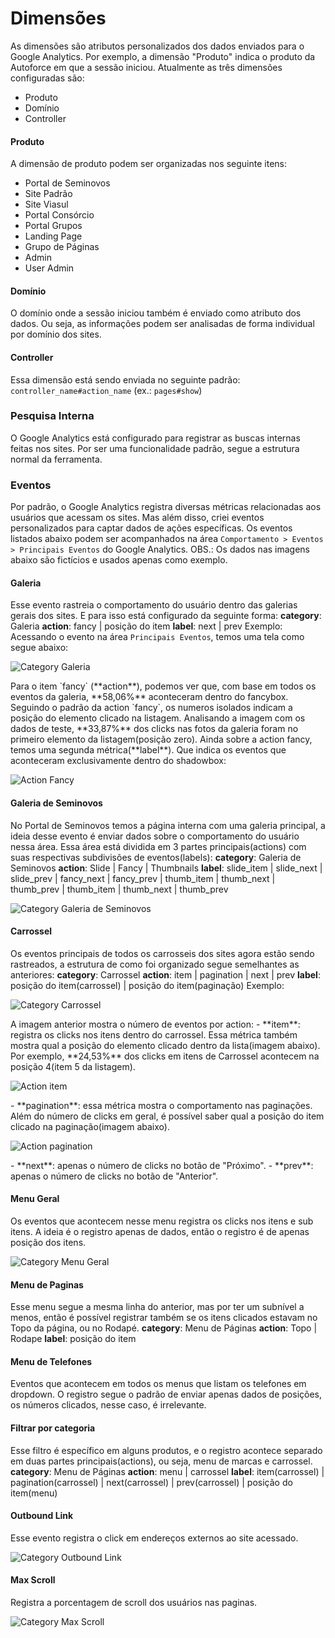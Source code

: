 <!-- TITLE: Métricas de UX -->
<!-- SUBTITLE: Descrição dos eventos e dos dados enviados para o Analytics -->

# Dimensões
As dimensões são atributos personalizados dos dados enviados para o Google Analytics. Por exemplo, a dimensão "Produto" indica o produto da Autoforce em que a sessão iniciou. Atualmente as três dimensões configuradas são:
- Produto
- Domínio
- Controller 
#### Produto
A dimensão de produto podem ser organizadas nos seguinte itens:
- Portal de Seminovos
- Site Padrão
- Site Viasul
- Portal Consórcio
- Portal Grupos
- Landing Page
- Grupo de Páginas
- Admin
- User Admin
#### Domínio
O domínio onde a sessão iniciou também é enviado como atributo dos dados. Ou seja, as informações podem ser analisadas de forma individual por domínio dos sites. 
#### Controller
Essa dimensão está sendo enviada no seguinte padrão:
`controller_name#action_name` (ex.: `pages#show`)

### Pesquisa Interna
O Google Analytics está configurado para registrar as buscas internas feitas nos sites. Por ser uma funcionalidade padrão, segue a estrutura normal da ferramenta.

### Eventos
Por padrão, o Google Analytics registra diversas métricas relacionadas aos usuários que acessam os sites. Mas além disso, criei eventos personalizados para captar dados de ações específicas. Os eventos listados abaixo podem ser acompanhados na área `Comportamento > Eventos > Principais Eventos` do Google Analytics. 
OBS.: Os dados nas imagens abaixo são fictícios e usados apenas como exemplo.
#### Galeria
Esse evento rastreia o comportamento do usuário dentro das galerias gerais dos sites. E para isso está configurado da seguinte forma:
**category**: Galeria
**action**: fancy | posição do item
**label**: next | prev
Exemplo: Acessando o evento na área `Principais Eventos`, temos uma tela como segue abaixo:
<p>
    <img src="uploads/uploads/metricas-ux/galeria.png" alt="Category Galeria">
</p>
Para o item `fancy` (**action**), podemos ver que, com base em todos os eventos da galeria, **58,06%** aconteceram dentro do fancybox.
Seguindo o padrão da action `fancy`, os numeros isolados indicam a posição do elemento clicado na listagem. Analisando a imagem com os dados de teste, **33,87%** dos clicks nas fotos da galeria foram no primeiro elemento da listagem(posição zero).
Ainda sobre a action fancy, temos uma segunda métrica(**label**). Que indica os eventos que aconteceram exclusivamente dentro do shadowbox:
<p>
    <img src="uploads/uploads/metricas-ux/galeria-fancy.png" alt="Action Fancy">
</p>

#### Galeria de Seminovos
No Portal de Seminovos temos a página interna com uma galeria principal, a ideia desse evento é enviar dados sobre o comportamento do usuário nessa área.
Essa área está dividida em 3 partes principais(actions) com suas respectivas subdivisões de eventos(labels):
**category**: Galeria de Seminovos
**action**: Slide | Fancy | Thumbnails
**label**: slide_item | slide_next | slide_prev | fancy_next | fancy_prev | thumb_item | thumb_next | thumb_prev | thumb_item | thumb_next |   thumb_prev
<p>
    <img src="uploads/uploads/metricas-ux/galeria-de-seminovos.png" alt="Category Galeria de Seminovos">
</p>

#### Carrossel
Os eventos principais de todos os carrosseis dos sites agora estão sendo rastreados, a estrutura de como foi organizado segue semelhantes as anteriores:
**category**: Carrossel
**action**: item | pagination | next | prev
**label**: posição do item(carrossel) | posição do item(paginação)
Exemplo:
<p>
    <img src="uploads/uploads/metricas-ux/carrossel.png" alt="Category Carrossel">
</p>
A imagem anterior mostra o número de eventos por action:
- **item**: registra os clicks nos itens dentro do carrossel. Essa métrica também mostra qual a posição do elemento clicado dentro da lista(imagem abaixo). Por exemplo, **24,53%** dos clicks em itens de Carrossel acontecem na posição 4(item 5 da listagem).
<p>
    <img src="uploads/uploads/metricas-ux/carrossel-item.png" alt="Action item">
</p>
- **pagination**: essa métrica mostra o comportamento nas paginações. Além do número de clicks em geral, é possível saber qual a posição do item clicado na paginação(imagem abaixo).
<p>
    <img src="uploads/uploads/metricas-ux/carrossel-pagination.png" alt="Action pagination">
</p>
- **next**: apenas o número de clicks no botão de "Próximo".
- **prev**: apenas o número de clicks no botão de "Anterior".

#### Menu Geral
Os eventos que acontecem nesse menu registra os clicks nos itens e sub itens. A ideia é o registro apenas de dados, então o registro é de apenas posição dos itens.
<p>
    <img src="uploads/uploads/metricas-ux/menu-geral.png" alt="Category Menu Geral">
</p>

#### Menu de Paginas
Esse menu segue a mesma linha do anterior, mas por ter um subnível a menos, então é possível registrar também se os itens clicados estavam no Topo da página, ou no Rodapé.
**category**: Menu de Páginas
**action**: Topo | Rodape
**label**: posição do item

#### Menu de Telefones
Eventos que acontecem em todos os menus que listam os telefones em dropdown. O registro segue o padrão de enviar apenas dados de posições, os números clicados, nesse caso, é irrelevante. 

#### Filtrar por categoria
Esse filtro é específico em alguns produtos, e o registro acontece separado em duas partes principais(actions), ou seja, menu de marcas e carrossel.
**category**: Menu de Páginas
**action**: menu | carrossel
**label**: item(carrossel) | pagination(carrossel) | next(carrossel) | prev(carrossel) | posição do item(menu)

#### Outbound Link
Esse evento registra o click em endereços externos ao site acessado.
<p>
    <img src="uploads/uploads/metricas-ux/outbound-link.png" alt="Category Outbound Link">
</p>

#### Max Scroll
Registra a porcentagem de scroll dos usuários nas paginas.
<p>
    <img src="uploads/uploads/metricas-ux/max-scroll.png" alt="Category Max Scroll">
</p>